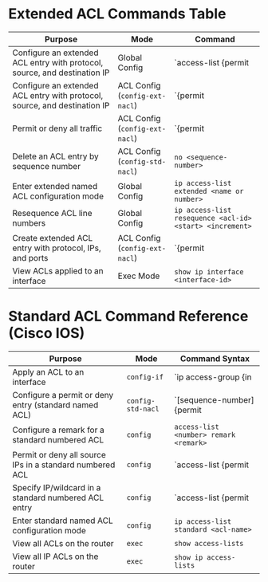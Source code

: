 # Extended ACL Commands Table

| Purpose | Mode | Command |
|--------|------|---------|
| Configure an extended ACL entry with protocol, source, and destination IP | Global Config | `access-list <number> {permit | deny} <protocol> <src-ip> <dest-ip>` <br> *(Use `host` for /32 or specify wildcard mask)* |
| Configure an extended ACL entry with protocol, source, and destination IP | ACL Config (`config-ext-nacl`) | `{permit | deny} <protocol> <src-ip> <dest-ip>` <br> *(Use `host` for /32 or specify wildcard mask)* |
| Permit or deny all traffic | ACL Config (`config-ext-nacl`) | `{permit | deny} ip any any` |
| Delete an ACL entry by sequence number | ACL Config (`config-std-nacl`) | `no <sequence-number>` |
| Enter extended named ACL configuration mode | Global Config | `ip access-list extended <name or number>` |
| Resequence ACL line numbers | Global Config | `ip access-list resequence <acl-id> <start> <increment>` |
| Create extended ACL entry with protocol, IPs, and ports | ACL Config (`config-ext-nacl`) | `{permit | deny} <protocol> <src-ip> <operator src-port> <dest-ip> <operator dst-port>` <br> *(Use `host` or wildcard for IPs; use `eq`, `range`, etc. for ports)* |
| View ACLs applied to an interface | Exec Mode | `show ip interface <interface-id>` |

# Standard ACL Command Reference (Cisco IOS)

| Purpose                                                    | Mode               | Command Syntax                                                                 |
|------------------------------------------------------------|--------------------|--------------------------------------------------------------------------------|
| Apply an ACL to an interface                               | `config-if`        | `ip access-group <acl> {in | out}`                                             |
| Configure a permit or deny entry (standard named ACL)      | `config-std-nacl`  | `[sequence-number] {permit | deny} <ip> <wildcard-mask>`                      |
| Configure a remark for a standard numbered ACL             | `config`           | `access-list <number> remark <remark>`                                        |
| Permit or deny all source IPs in a standard numbered ACL   | `config`           | `access-list <number> {permit | deny} any`                                    |
| Specify IP/wildcard in a standard numbered ACL entry       | `config`           | `access-list <number> {permit | deny} <ip> <wildcard-mask>`                  |
| Enter standard named ACL configuration mode                | `config`           | `ip access-list standard <acl-name>`                                          |
| View all ACLs on the router                                | `exec`             | `show access-lists`                                                           |
| View all IP ACLs on the router                             | `exec`             | `show ip access-lists`                                                        |
